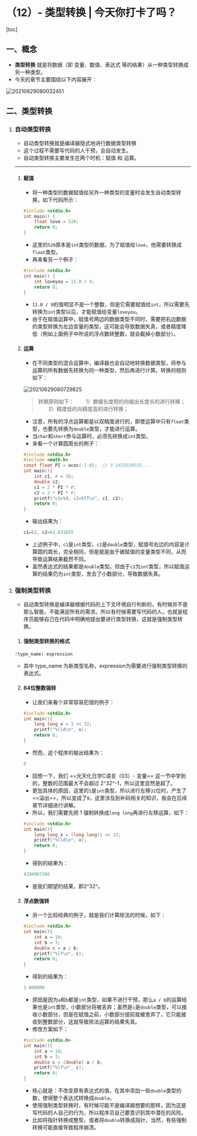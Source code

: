 # （12）- 类型转换 | 今天你打卡了吗？

[toc]

## 一、概念

- **类型转换** 就是将数据（即 变量、数值、表达式 等的结果）从一种类型转换成另一种类型。
- 今天的章节主要围绕以下内容展开：

![20210629080032451](D:/GitRep/CP/notes/%EF%BC%8812%EF%BC%89-%20%E7%B1%BB%E5%9E%8B%E8%BD%AC%E6%8D%A2%20%20%E4%BB%8A%E5%A4%A9%E4%BD%A0%E6%89%93%E5%8D%A1%E4%BA%86%E5%90%97%EF%BC%9F.assets/20210629080032451.png)

## 二、类型转换

1. ### 自动类型转换

   - 自动类型转换就是编译器隐式地进行数据类型转换
   - 这个过程不需要写代码的人干预，会自动发生。
   - 自动类型转换主要发生在两个时机：赋值 和 运算。

   ---

   1. #### 赋值

      - 将一种类型的数据赋值给另外一种类型的变量时会发生自动类型转换，如下代码所示：

      ```c
      #include <stdio.h>
      int main() {
          float love = 520;
          return 0;
      }
      ```

      - 这里的`520`原本是`int`类型的数据，为了赋值给`love`，他需要转换成`float`类型。
      - 再来看另一个例子：

      ```c
      #include <stdio.h>
      int main() {
          int loveyou = 11.0 / 9;
          return 0;
      }
      ```

      - `11.0 / 9`的值明显不是一个整数，但是它需要赋值给`int`，所以需要先转换为`int`类型以后，才能赋值给变量`loveyou`。
      - 由于在赋值运算中，赋值号两边的数据类型不同时，需要把右边数据的类型转换为左边变量的类型，这可能会导致数据失真，或者精度降低（例如上面例子中所说的浮点数转整数，就会截掉小数部分）。

   2. #### 运算

      - 在不同类型的混合运算中，编译器也会自动地转换数据类型，将参与运算的所有数据先转换为同一种类型，然后再进行计算。转换的规则如下：

      ![20210629080729825](D:/GitRep/CP/notes/%EF%BC%8812%EF%BC%89-%20%E7%B1%BB%E5%9E%8B%E8%BD%AC%E6%8D%A2%20%20%E4%BB%8A%E5%A4%A9%E4%BD%A0%E6%89%93%E5%8D%A1%E4%BA%86%E5%90%97%EF%BC%9F.assets/20210629080729825.png)

      > 转换原则如下：
      >   1）数据长度短的向输出长度长的进行转换；
      >   2）精度低的向精度高的进行转换；

      - 注意，所有的浮点运算都是以双精度进行的，即使运算中只有`float`类型，也要先转换为`double`类型，才能进行运算。
      - 当`char`和`short`参与运算时，必须先转换成`int`类型。
      - 来看一个计算圆周长的例子：

      ```c
      #include <stdio.h>
      #include <math.h>
      const float PI = acos(-1.0);  // 3.1415926535...
      int main(){
          int c1, r = 10;
          double c2;
          c1 = 2 * PI * r;
          c2 = 2 * PI * r;
          printf("c1=%d, c2=%lf\n", c1, c2);
          return 0;
      }
      ```

      - 输出结果为：

      ```c
      c1=62, c2=62.831855
      ```

      - 上述例子中，`c1`是`int`类型，`c2`是`double`类型，赋值号右边的内容是计算圆的周长，完全相同，但是就是由于被赋值的变量类型不同，从而导致运算结果截然不同。
      - 虽然表达式的结果都是`double`类型。但由于`c1`为`int`类型，所以赋值运算的结果仍为`int`类型，舍去了小数部分，导致数据失真。

2. ### 强制类型转换

   - 自动类型转换是编译器根据代码的上下文环境自行判断的，有时候并不是那么智能，不能满足所有的需求。所以有时候需要写代码的人，也就是程序员能够自己在代码中明确地提出要进行类型转换，这就是强制类型转换。

   1. #### 强制类型转换的格式

   ```c
   (type_name) expression
   ```

   - 其中 type_name 为新类型名称，expression为需要进行强制类型转换的表达式。

   2. #### 64位整数强转

      - 让我们来看个非常容易犯错的例子：

      ```c
      #include <stdio.h>
      int main(){
          long long x = 1 << 32;
          printf("%lld\n", x); 
          return 0;
      }
      ```

      - 然而，这个程序的输出结果为：

      ```c
      0
      ```

      - 回想一下，我们 ==光天化日学C语言（03）- 变量== 这一节中学到的，整数的范围最大不会超过 2^32^-1，所以这里显然是超了。
      - 更加具体的原因，这里的`1`是`int`类型，所以进行左移`32`位时，产生了==溢出==，所以变成了`0`，这里涉及到补码相关的知识，我会在后续章节详细进行讲解。
      - 所以，我们需要先把 1 强制转换成`long long`再进行左移运算，如下：

      ```c
      #include <stdio.h>
      int main(){
          long long x = (long long)1 << 32;
          printf("%lld\n", x); 
          return 0;
      }
      ```

      - 得到的结果为：

      ```c
      4294967296
      ```

      - 是我们期望的结果，即2^32^。

   3. #### 浮点数强转

      - 另一个比较经典的例子，就是我们计算除法的时候，如下：

      ```c
      #include <stdio.h>
      int main(){
          int a = 10;
          int b = 3; 
          double c = a / b;
          printf("%lf\n", c); 
          return 0;
      }
      ```

      - 得到的结果为：

      ```c
      3.000000
      ```

      - 原因是因为`a`和`b`都是`int`类型，如果不进行干预，那么`a / b`的运算结果也是`int`类型，小数部分将被丢弃；虽然是`c`是`double`类型，可以接收小数部分，但是在赋值之前，小数部分提前就被舍弃了，它只能接收到整数部分，这就导致除法运算的结果失真。
      - 修改方案如下：

      ```c
      #include <stdio.h>
      int main(){
          int a = 10;
          int b = 3; 
          double c = (double) a / b;
          printf("%lf\n", c); 
          return 0;
      }
      ```

      - 核心就是：不改变原有表达式的值，在其中添加一些`double`类型的数，使得整个表达式转换成`double`。
      - 使用强制类型转换时，有时候可能不是编译器想要的那样，因为这是写代码的人自己的行为，所以程序员自己要意识到其中潜在的风险。
      - 比如将指针转换成整型，或者将`double`转换成指针，当然，有些强制转换可能直接导致程序崩溃。